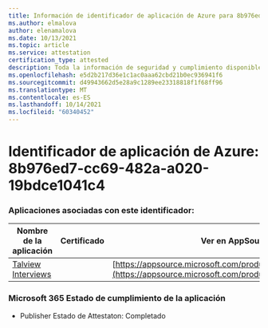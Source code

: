 ```yaml
---
title: Información de identificador de aplicación de Azure para 8b976ed7-cc69-482a-a020-19bdce1041c4
ms.author: elmalova
author: elenamalova
ms.date: 10/13/2021
ms.topic: article
ms.service: attestation
certification_type: attested
description: Toda la información de seguridad y cumplimiento disponible para 8b976ed7-cc69-482a-a020-19bdce1041c4.
ms.openlocfilehash: e5d2b217d36e1c1ac0aaa62cbd21b0ec936941f6
ms.sourcegitcommit: d49943662d5e28a9c1289ee23318818f1f68ff96
ms.translationtype: MT
ms.contentlocale: es-ES
ms.lasthandoff: 10/14/2021
ms.locfileid: "60340452"
---
```

# <a name="azure-app-id-8b976ed7-cc69-482a-a020-19bdce1041c4"></a>Identificador de aplicación de Azure: 8b976ed7-cc69-482a-a020-19bdce1041c4


### <a name="apps-associated-with-this-id"></a>Aplicaciones asociadas con este identificador:
| **Nombre de la aplicación** | **Certificado** | **Ver en AppSource** |
|--------------|---------------|-----------------------|
| [Talview Interviews](https://docs.microsoft.com/microsoft-365-app-certification/forward/WA200002437) |  | [https://appsource.microsoft.com/product/office/WA200002437](https://appsource.microsoft.com/product/office/WA200002437) |

### <a name="microsoft-365-app-compliance-status"></a>Microsoft 365 Estado de cumplimiento de la aplicación
- Publisher Estado de Attestaton: Completado
